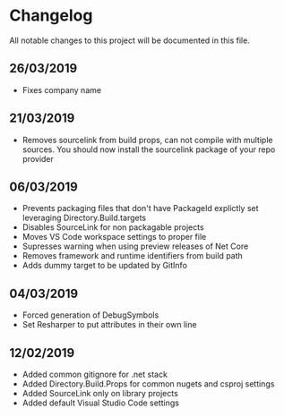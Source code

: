 # Changelog

All notable changes to this project will be documented in this file.

## 26/03/2019

- Fixes company name

## 21/03/2019

- Removes sourcelink from build props, can not compile with multiple sources. You should now install
the sourcelink package of your repo provider

## 06/03/2019

- Prevents packaging files that don't have PackageId explictly set leveraging Directory.Build.targets
- Disables SourceLink for non packagable projects
- Moves VS Code workspace settings to proper file
- Supresses warning when using preview releases of Net Core
- Removes framework and runtime identifiers from build path
- Adds dummy target to be updated by GitInfo

## 04/03/2019

- Forced generation of DebugSymbols
- Set Resharper to put attributes in their own line

## 12/02/2019

- Added common gitignore for .net stack
- Added Directory.Build.Props for common nugets and csproj settings
- Added SourceLink only on library projects
- Added default Visual Studio Code settings
